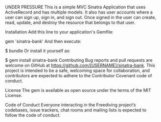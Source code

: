 UNDER PRESSURE
This is a simple MVC Sinatra Application that uses ActiveRecord and has multiple models. It also has user accounts where a user can sign up, sign in, and sign out. Once signed in the user can create, read, update, and destroy the resource that belongs to that user.

Installation
Add this line to your application's Gemfile:

gem 'sinatra-bank'
And then execute:

$ bundle
Or install it yourself as:

$ gem install sinatra-bank
Contributing
Bug reports and pull requests are welcome on GitHub at https://github.com/[USERNAME]/sinatra-bank. This project is intended to be a safe, welcoming space for collaboration, and contributors are expected to adhere to the Contributor Covenant code of conduct.

License
The gem is available as open source under the terms of the MIT License.

Code of Conduct
Everyone interacting in the Freediving project’s codebases, issue trackers, chat rooms and mailing lists is expected to follow the code of conduct.

